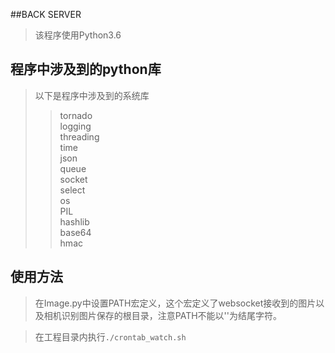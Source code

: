 ##BACK SERVER

> 该程序使用Python3.6

## 程序中涉及到的python库

> 以下是程序中涉及到的系统库  
>> tornado  
>> logging  
>> threading   
>> time  
>> json  
>> queue  
>> socket  
>> select  
>> os  
>> PIL   
>> hashlib  
>> base64  
>> hmac  


## 使用方法

> 在Image.py中设置PATH宏定义，这个宏定义了websocket接收到的图片以及相机识别图片保存的根目录，注意PATH不能以'\'为结尾字符。  

> 在工程目录内执行`./crontab_watch.sh`
